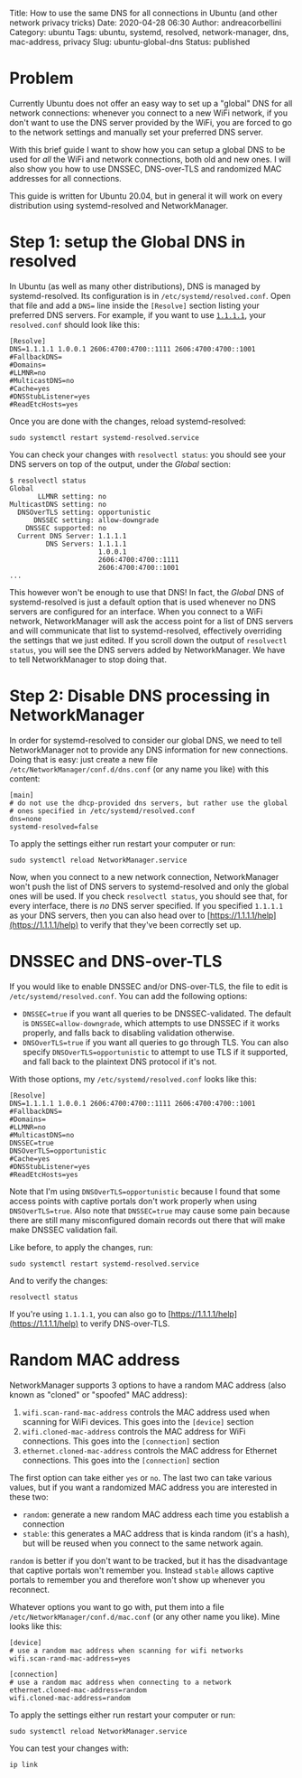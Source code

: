 Title: How to use the same DNS for all connections in Ubuntu (and other network privacy tricks)
Date: 2020-04-28 06:30
Author: andreacorbellini
Category: ubuntu
Tags: ubuntu, systemd, resolved, network-manager, dns, mac-address, privacy
Slug: ubuntu-global-dns
Status: published

# Problem

Currently Ubuntu does not offer an easy way to set up a "global" DNS for all network connections: whenever you connect to a new WiFi network, if you don't want to use the DNS server provided by the WiFi, you are forced to go to the network settings and manually set your preferred DNS server.

With this brief guide I want to show how you can setup a global DNS to be used for _all_ the WiFi and network connections, both old and new ones. I will also show you how to use DNSSEC, DNS-over-TLS and randomized MAC addresses for all connections.

This guide is written for Ubuntu 20.04, but in general it will work on every distribution using systemd-resolved and NetworkManager.

# Step 1: setup the Global DNS in resolved

In Ubuntu (as well as many other distributions), DNS is managed by systemd-resolved. Its configuration is in `/etc/systemd/resolved.conf`. Open that file and add a `DNS=` line inside the `[Resolve]` section listing your preferred DNS servers. For example, if you want to use [`1.1.1.1`](https://1.1.1.1/), your `resolved.conf` should look like this:

    [Resolve]
    DNS=1.1.1.1 1.0.0.1 2606:4700:4700::1111 2606:4700:4700::1001
    #FallbackDNS=
    #Domains=
    #LLMNR=no
    #MulticastDNS=no
    #Cache=yes
    #DNSStubListener=yes
    #ReadEtcHosts=yes

Once you are done with the changes, reload systemd-resolved:

    sudo systemctl restart systemd-resolved.service

You can check your changes with `resolvectl status`: you should see your DNS servers on top of the output, under the _Global_ section:

    $ resolvectl status
    Global
           LLMNR setting: no
    MulticastDNS setting: no
      DNSOverTLS setting: opportunistic
          DNSSEC setting: allow-downgrade
        DNSSEC supported: no
      Current DNS Server: 1.1.1.1
             DNS Servers: 1.1.1.1
                          1.0.0.1
                          2606:4700:4700::1111
                          2606:4700:4700::1001
    ...

This however won't be enough to use that DNS! In fact, the _Global_ DNS of systemd-resolved is just a default option that is used whenever no DNS servers are configured for an interface. When you connect to a WiFi network, NetworkManager will ask the access point for a list of DNS servers and will communicate that list to systemd-resolved, effectively overriding the settings that we just edited. If you scroll down the output of `resolvectl status`, you will see the DNS servers added by NetworkManager. We have to tell NetworkManager to stop doing that.

# Step 2: Disable DNS processing in NetworkManager

In order for systemd-resolved to consider our global DNS, we need to tell NetworkManager not to provide any DNS information for new connections. Doing that is easy: just create a new file `/etc/NetworkManager/conf.d/dns.conf` (or any name you like) with this content:

    [main]
    # do not use the dhcp-provided dns servers, but rather use the global
    # ones specified in /etc/systemd/resolved.conf
    dns=none
    systemd-resolved=false

To apply the settings either run restart your computer or run:

    sudo systemctl reload NetworkManager.service

Now, when you connect to a new network connection, NetworkManager won't push the list of DNS servers to systemd-resolved and only the global ones will be used. If you check `resolvectl status`, you should see that, for every interface, there is _no_ DNS server specified. If you specified `1.1.1.1` as your DNS servers, then you can also head over to [https://1.1.1.1/help](https://1.1.1.1/help) to verify that they've been correctly set up.

# DNSSEC and DNS-over-TLS

If you would like to enable DNSSEC and/or DNS-over-TLS, the file to edit is `/etc/systemd/resolved.conf`. You can add the following options:

* `DNSSEC=true` if you want all queries to be DNSSEC-validated. The default is `DNSSEC=allow-downgrade`, which attempts to use DNSSEC if it works properly, and falls back to disabling validation otherwise.
* `DNSOverTLS=true` if you want all queries to go through TLS. You can also specify `DNSOverTLS=opportunistic` to attempt to use TLS if it supported, and fall back to the plaintext DNS protocol if it's not.

With those options, my `/etc/systemd/resolved.conf` looks like this:

    [Resolve]
    DNS=1.1.1.1 1.0.0.1 2606:4700:4700::1111 2606:4700:4700::1001
    #FallbackDNS=
    #Domains=
    #LLMNR=no
    #MulticastDNS=no
    DNSSEC=true
    DNSOverTLS=opportunistic
    #Cache=yes
    #DNSStubListener=yes
    #ReadEtcHosts=yes

Note that I'm using `DNSOverTLS=opportunistic` because I found that some access points with captive portals don't work properly when using `DNSOverTLS=true`. Also note that `DNSSEC=true` may cause some pain because there are still many misconfigured domain records out there that will make make DNSSEC validation fail.

Like before, to apply the changes, run:

    sudo systemctl restart systemd-resolved.service

And to verify the changes:

    resolvectl status

If you're using `1.1.1.1`, you can also go to [https://1.1.1.1/help](https://1.1.1.1/help) to verify DNS-over-TLS.

# Random MAC address

NetworkManager supports 3 options to have a random MAC address (also known as "cloned" or "spoofed" MAC address):

1. `wifi.scan-rand-mac-address` controls the MAC address used when scanning for WiFi devices. This goes into the `[device]` section
1. `wifi.cloned-mac-address` controls the MAC address for WiFi connections. This goes into the `[connection]` section
1. `ethernet.cloned-mac-address` controls the MAC address for Ethernet connections. This goes into the `[connection]` section

The first option can take either `yes` or `no`. The last two can take various values, but if you want a randomized MAC address you are interested in these two:

* `random`: generate a new random MAC address each time you establish a connection
* `stable`: this generates a MAC address that is kinda random (it's a hash), but will be reused when you connect to the same network again.

`random` is better if you don't want to be tracked, but it has the disadvantage that captive portals won't remember you. Instead `stable` allows captive portals to remember you and therefore won't show up whenever you reconnect.

Whatever options you want to go with, put them into a file `/etc/NetworkManager/conf.d/mac.conf` (or any other name you like). Mine looks like this:

    [device]
    # use a random mac address when scanning for wifi networks
    wifi.scan-rand-mac-address=yes

    [connection]
    # use a random mac address when connecting to a network
    ethernet.cloned-mac-address=random
    wifi.cloned-mac-address=random

To apply the settings either run restart your computer or run:

    sudo systemctl reload NetworkManager.service

You can test your changes with:

    ip link
